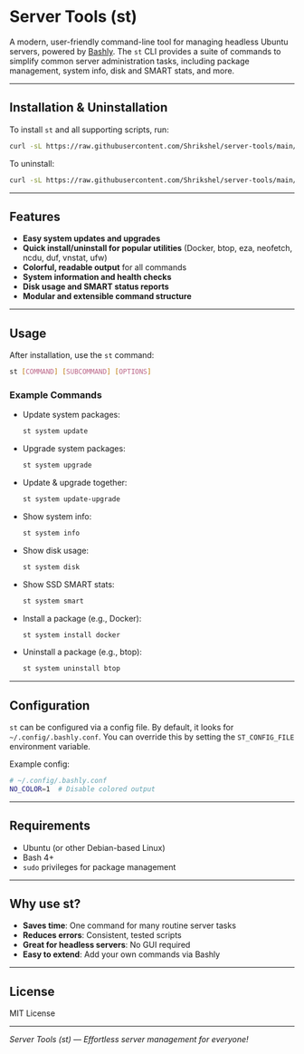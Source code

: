 # Server Tools (st)

A modern, user-friendly command-line tool for managing headless Ubuntu servers, powered by [Bashly](https://bashly.dannyb.co/). The `st` CLI provides a suite of commands to simplify common server administration tasks, including package management, system info, disk and SMART stats, and more.

---

## Installation & Uninstallation

To install `st` and all supporting scripts, run:

```bash
curl -sL https://raw.githubusercontent.com/Shrikshel/server-tools/main/scripts/install.sh | bash
```

To uninstall:

```bash
curl -sL https://raw.githubusercontent.com/Shrikshel/server-tools/main/scripts/uninstall.sh | bash
```

---

## Features

- **Easy system updates and upgrades**
- **Quick install/uninstall for popular utilities** (Docker, btop, eza, neofetch, ncdu, duf, vnstat, ufw)
- **Colorful, readable output** for all commands
- **System information and health checks**
- **Disk usage and SMART status reports**
- **Modular and extensible command structure**

---

## Usage

After installation, use the `st` command:

```bash
st [COMMAND] [SUBCOMMAND] [OPTIONS]
```

### Example Commands

- Update system packages:
  ```bash
  st system update
  ```
- Upgrade system packages:
  ```bash
  st system upgrade
  ```
- Update & upgrade together:
  ```bash
  st system update-upgrade
  ```
- Show system info:
  ```bash
  st system info
  ```
- Show disk usage:
  ```bash
  st system disk
  ```
- Show SSD SMART stats:
  ```bash
  st system smart
  ```
- Install a package (e.g., Docker):
  ```bash
  st system install docker
  ```
- Uninstall a package (e.g., btop):
  ```bash
  st system uninstall btop
  ```

---

## Configuration

`st` can be configured via a config file. By default, it looks for `~/.config/.bashly.conf`. You can override this by setting the `ST_CONFIG_FILE` environment variable.

Example config:
```bash
# ~/.config/.bashly.conf
NO_COLOR=1  # Disable colored output
```

---

## Requirements

- Ubuntu (or other Debian-based Linux)
- Bash 4+
- `sudo` privileges for package management

---

## Why use st?

- **Saves time**: One command for many routine server tasks
- **Reduces errors**: Consistent, tested scripts
- **Great for headless servers**: No GUI required
- **Easy to extend**: Add your own commands via Bashly

---

## License

MIT License

---

*Server Tools (st) — Effortless server management for everyone!*

